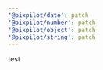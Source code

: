 ```yaml
---
'@pixpilot/date': patch
'@pixpilot/number': patch
'@pixpilot/object': patch
'@pixpilot/string': patch
---
```


test
